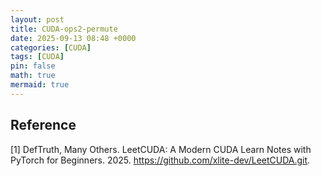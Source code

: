 ```yaml
---
layout: post
title: CUDA-ops2-permute
date: 2025-09-13 08:48 +0000
categories: [CUDA]
tags: [CUDA]
pin: false
math: true
mermaid: true
---
```



## Reference
[1] DefTruth, Many Others. LeetCUDA: A Modern CUDA Learn Notes with PyTorch for Beginners. 2025. https://github.com/xlite-dev/LeetCUDA.git.
